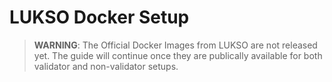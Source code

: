 # LUKSO Docker Setup

> **WARNING**: The Official Docker Images from LUKSO are not released yet. The guide will continue once they are publically available for both validator and non-validator setups.
